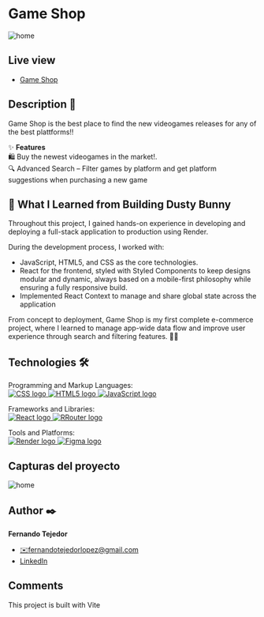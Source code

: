 # Game Shop

<p>
    <img src="" alt="home">
</p>

## Live view

<ul>
    <li>
        <a target="_blank" href="">Game Shop</a>
    </li>
</ul>

## Description 📑

Game Shop is the best place to find the new videogames releases for any of the best plattforms!!

✨ <b>Features</b>
</br>
🛍 Buy the newest videogames in the market!.
</br>
🔍 Advanced Search – Filter games by platform and get platform suggestions when purchasing a new game

## 🚀 What I Learned from Building Dusty Bunny

Throughout this project, I gained hands-on experience in developing and deploying a full-stack application to production using Render.

During the development process, I worked with:

<ul>
    <li>
        JavaScript, HTML5, and CSS as the core technologies.
    </li>
    <li>
        React for the frontend, styled with Styled Components to keep designs modular and dynamic, always based on a mobile-first philosophy while ensuring a fully responsive build.
    </li>
    <li>
        Implemented React Context to manage and share global state across the application
    </li>
</ul>

From concept to deployment, Game Shop is my first complete e-commerce project, where I learned to manage app-wide data flow and improve user experience through search and filtering features. 🚀✨

## Technologies 🛠

<!-- Iconos sacados de: https://github.com/alexandresanlim/Badges4-README.md-Profile?tab=readme-ov-file#-languages- -->

<p>
    <span>Programming and Markup Languages:</span></br>
    <a href="https://es.wikipedia.org/wiki/CSS">
        <img src="https://img.shields.io/badge/CSS3-1572B6?style=for-the-badge&logo=css3&logoColor=white" alt="CSS logo">
    </a>
    <a href="https://es.wikipedia.org/wiki/HTML5">
        <img src="https://img.shields.io/badge/HTML5-E34F26?style=for-the-badge&logo=html5&logoColor=white" alt="HTML5 logo">
    </a>
    <a href="https://es.wikipedia.org/wiki/JavaScript">
        <img src="https://img.shields.io/badge/JavaScript-323330?style=for-the-badge&logo=javascript&logoColor=F7DF1E" alt="JavaScript logo">
    </a>    
</p>
<p>
    <span>Frameworks and Libraries:</span></br>
    <a href="https://es.wikipedia.org/wiki/React">
        <img src="https://img.shields.io/badge/React-20232A?style=for-the-badge&logo=react&logoColor=61DAFB" alt="React logo">
    </a>
    <a href="https://reactrouter.com/">
        <img src="https://img.shields.io/badge/React_Router-CA4245?style=for-the-badge&logo=react-router&logoColor=white" alt="RRouter logo">
    </a>
</p>
<p>
    <span>Tools and Platforms:</span></br>
    <a href="https://https://render.com/">
        <img src="https://img.shields.io/badge/Render-46E3B7?style=for-the-badge&logo=render&logoColor=white" alt="Render logo">
    </a>
    <a href="https://figma.com">
        <img src="https://img.shields.io/badge/Figma-F24E1E?style=for-the-badge&logo=figma&logoColor=white" alt="Figma logo">
    </a>
</p>

## Capturas del proyecto

<p>
   <img src="" alt="home">
</p>

## Author ✒️

**Fernando Tejedor**

<ul>
    <li>
        <a href="fernandotejedorlopez@gmail.com">✉️fernandotejedorlopez@gmail.com</a>
    </li>
    <li>
        <a href="https://www.linkedin.com/in/fernando-tejedor-65483b6b/">LinkedIn</a>
    </li>
</ul>

## Comments

This project is built with Vite
